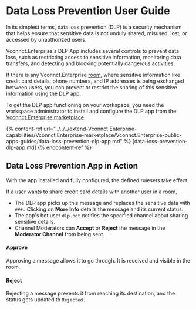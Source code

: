 # Data Loss Prevention User Guide


In its simplest terms, data loss prevention (DLP) is a security mechanism that helps ensure that sensitive data is not unduly shared, misused, lost, or accessed by unauthorized users.

Vconnct.Enterprise's DLP App includes several controls to prevent data loss, such as restricting access to sensitive information, monitoring data transfers, and detecting and blocking potentially dangerous activities.

If there is any Vconnct.Enterprise [room](../rooms/), where sensitive information like credit card details, phone numbers, and IP addresses is being exchanged between users, you can prevent or restrict the sharing of this sensitive information using the DLP app.

To get the DLP app functioning on your workspace, you need the workspace administrator to install and configure the DLP app from the [Vconnct.Enterprise marketplace](../../../extend-Vconnct.Enterprise-capabilities/Vconnct.Enterprise-marketplace).

{% content-ref url="../../../extend-Vconnct.Enterprise-capabilities/Vconnct.Enterprise-marketplace/Vconnct.Enterprise-public-apps-guides/data-loss-prevention-dlp-app.md" %}
[data-loss-prevention-dlp-app.md]
{% endcontent-ref %}

## Data Loss Prevention App in Action

With the app installed and fully configured, the defined rulesets take effect.

If a user wants to share credit card details with another user in a room,

* The DLP app picks up this message and replaces the sensitive data with `###.` Clicking on **More Info** details the message and its current status.
* The app's bot user `dlp.bot` notifies the specified channel about sharing sensitive details.
* Channel Moderators can **Accept** or **Reject** the message in the **Moderator Channel** from being sent.

#### Approve

Approving a message allows it to go through. It is received and visible in the room.

#### Reject

Rejecting a message prevents it from reaching its destination, and the status gets updated to `Rejected.`
